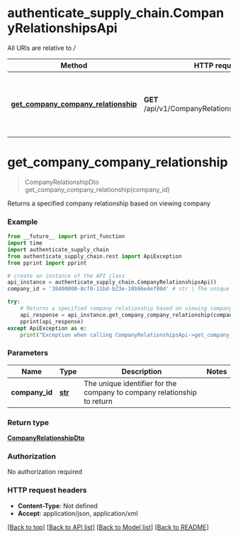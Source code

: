 # authenticate_supply_chain.CompanyRelationshipsApi

All URIs are relative to */*

Method | HTTP request | Description
------------- | ------------- | -------------
[**get_company_company_relationship**](CompanyRelationshipsApi.md#get_company_company_relationship) | **GET** /api/v1/CompanyRelationships/{companyId} | Returns a specified company relationship based on viewing company

# **get_company_company_relationship**
> CompanyRelationshipDto get_company_company_relationship(company_id)

Returns a specified company relationship based on viewing company

### Example
```python
from __future__ import print_function
import time
import authenticate_supply_chain
from authenticate_supply_chain.rest import ApiException
from pprint import pprint

# create an instance of the API class
api_instance = authenticate_supply_chain.CompanyRelationshipsApi()
company_id = '38400000-8cf0-11bd-b23e-10b96e4ef00d' # str | The unique identifier for the company to company relationship to return

try:
    # Returns a specified company relationship based on viewing company
    api_response = api_instance.get_company_company_relationship(company_id)
    pprint(api_response)
except ApiException as e:
    print("Exception when calling CompanyRelationshipsApi->get_company_company_relationship: %s\n" % e)
```

### Parameters

Name | Type | Description  | Notes
------------- | ------------- | ------------- | -------------
 **company_id** | [**str**](.md)| The unique identifier for the company to company relationship to return | 

### Return type

[**CompanyRelationshipDto**](CompanyRelationshipDto.md)

### Authorization

No authorization required

### HTTP request headers

 - **Content-Type**: Not defined
 - **Accept**: application/json, application/xml

[[Back to top]](#) [[Back to API list]](../README.md#documentation-for-api-endpoints) [[Back to Model list]](../README.md#documentation-for-models) [[Back to README]](../README.md)

